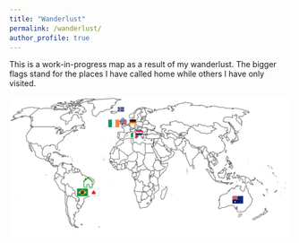 ```yaml
---
title: "Wanderlust"
permalink: /wanderlust/
author_profile: true
---
```


This is a work-in-progress map as a result of my wanderlust. The bigger flags stand for the places I have called home while others I have only visited. <br>

![World map](/images/world_map.png)

